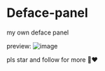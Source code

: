 # Deface-panel
my own deface panel 


preview:
![image](https://github.com/user-attachments/assets/9ff87031-5471-4a31-8668-b8a7ee889e2a)



pls star and follow for more 🩵❤️
